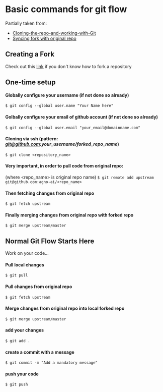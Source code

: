 # Basic commands for git flow

Partially taken from:
* [Cloning-the-repo-and-working-with-Git](https://github.com/GarageGames/Torque2D/wiki/Cloning-the-repo-and-working-with-Git)
* [Syncing fork with original repo](https://digitaldrummerj.me/git-syncing-fork-with-original-repo/)

## Creating a Fork
Check out this [link](https://help.github.com/en/github/getting-started-with-github/fork-a-repo) if you don't know how to fork a repository 

## One-time setup 

#### Globally configure your username (if not done so already)

```$ git config --global user.name "Your Name here"```


#### Golbally configure your email of github account (if not done so already)

```$ git config --global user.email "your_email@domainname.com"```


#### Cloning via ssh (pattern: <i>git@github.com:your_username/forked_repo_name</i>)

```$ git clone <repository_name>```


#### Very important, in order to pull code from original repo:

(where <repo_name> is original repo name)
```$ git remote add upstream git@github.com:agno-ai/<repo_name>```


#### Then fetching changes from original repo

```$ git fetch upstream```


#### Finally merging changes from original repo with forked repo

```$ git merge upstream/master```


## Normal Git Flow Starts Here

Work on your code...

#### Pull local changes

```$ git pull```

#### Pull changes from original repo

```$ git fetch upstream```


#### Merge changes from original repo into local forked repo

```$ git merge upstream/master```


#### add your changes

```$ git add .```


#### create a commit with a message

```$ git commit -m "Add a mandatory message"```


#### push your code

```$ git push ```



